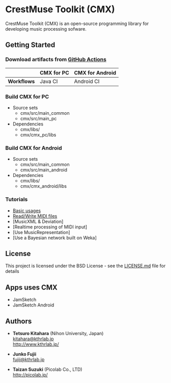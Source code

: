 # CrestMuse Toolkit (CMX)

CrestMuse Toolkit (CMX) is an open-source programming library for developing music processing sofware.

## Getting Started

### Download artifacts from [GitHub Actions](https://github.com/kitaharalab/cmx/actions)

|  | CMX for PC | CMX for Android |
| --- | --- | --- |
| **Workflows** | Java CI | Android CI |

### Build CMX for PC

* Source sets
  * cmx/src/main_common
  * cmx/src/main_pc
* Dependencies
  * cmx/libs/
  * cmx/cmx_pc/libs

### Build CMX for Android

* Source sets
  * cmx/src/main_common
  * cmx/src/main_android
* Dependencies
  * cmx/libs/
  * cmx/cmx_android/libs

### Tutorials

* [Basic usages](tutorials/basic_usages.md)
* [Read/Write MIDI files](tutorials/read_write_midi.md)
* [MusicXML & Deviation]
* [Realtime processing of MIDI input]<!--(tutorials/realtime_processing.md)-->
* [Use MusicRepresentation]<!--(tutorials/music_representation.md)-->
* [Use a Bayesian network built on Weka]<!--(tutorials/bayesian_network.md)-->

## License

This project is licensed under the BSD License - see the [LICENSE.md](LICENSE.md) file for details

## Apps uses CMX

* JamSketch
* JamSketch Android

## Authors

* **Tetsuro Kitahara** (Nihon University, Japan)  
kitahara@kthrlab.jp  
http://www.kthrlab.jp/

* **Junko Fujii**  
fujii@kthrlab.jp

* **Taizan Suzuki** (Picolab Co., LTD)  
http://picolab.jp/

<!-- See also the list of [contributors](contributors.md) who participated in this project. -->